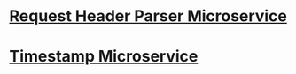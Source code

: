 # [Request Header Parser Microservice](www.request-header-parser.com)
# [Timestamp Microservice](www.microservice-app.heroku.app.com)
